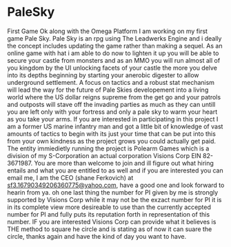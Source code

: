 # PaleSky
First Game
Ok along with the Omega Platform I am working on my first game Pale Sky. Pale Sky is an rpg using The Leadwerks Engine and i deally the
concept includes updating the game rather than making a sequel. As an online game with hat i am able to do now to lighten it up you will 
be able to secure your castle from monsters and as an MMO you will run almost all of you kingdom by the UI unlocking facets of your castle 
the more you delve into its depths beginning by starting your anerobic digester to allow underground settlement. A focus on tactics and a 
robust stat mechanism will lead the way for the future of Pale Skies developement into a living world where the US dollar reigns supreme 
from the get go and your patrols and outposts will stave off the invading parties as much as they can untill you are left only with your 
fortress and only a pale sky to warm your heart as you take your arms.
If you are interested in participating in this project I am a former US marine infantry man and got a little bit of knowledge of vast 
amounts of tactics to begin with its just your time that can be put into this from your own kindness as the project grows you could actually get paid. The entity immiedietly running the project is Polearm Games which is a division of my S-Corporation an actual corporation Visions Corp EIN 82-3671987. You are more than welcome to join and ill figure out what hiring entails and what you are entitled to as well and if you are interested you can email me, I am the CEO (shane Ferkovich) at sf3.16790349206360775@yahoo.com, have a good one and look forward to hearin from ya. oh one last thing the number for PI given by me is strongly supported by Visions Corp while it may not be the exzact number for PI it is in its complete view more desireable to use than the currently accepted number for PI and fully puts its reputation forth in representation of this number. IF you are interested Visions Corp can provide what it believes is THE method to square he circle and is stating as of now it can suare the circle, thanks again and have the kind of day you want to have.
